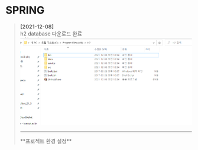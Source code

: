 # SPRING

>**[2021-12-08]**<br>
> h2 database 다운로드 완료
> ![img.png](img.png)
> <hr>
>**프로젝트 환경 설정**

